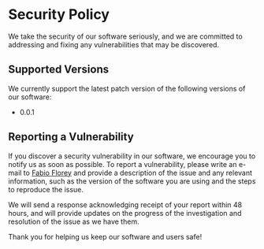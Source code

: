 <!--
=============================================================================
Project
=============================================================================
SECURITY
-----------------------------------------------------------------------------
Security policies and procedures for the project.

:Authors: Fabio Craig Wimmer Florey <fabioflorey@icloud.com>
:Version: 0.0.1
:License: MIT-0
-->


# Security Policy

We take the security of our software seriously, and we are committed to addressing and fixing any vulnerabilities that may be discovered.

## Supported Versions

We currently support the latest patch version of the following versions of our software:

- 0.0.1

## Reporting a Vulnerability

If you discover a security vulnerability in our software, we encourage you to notify us as soon as possible. To report a vulnerability, please write an e-mail to [Fabio Florey][EMAIL] and provide a description of the issue and any relevant information, such as the version of the software you are using and the steps to reproduce the issue.

We will send a response acknowledging receipt of your report within 48 hours, and will provide updates on the progress of the investigation and resolution of the issue as we have them.

Thank you for helping us keep our software and users safe!


<!------------------------------------  Hyperlinks ----------------------------------------->
[DOCUMENTS]: ../docs/
[FAQ]: ../docs/FAQ.md
[ISSUE TRACKER]: ../../../issues
[EMAIL]: mailto:fabioflorey@icloud.com?subject=New%20Security%20Issue%20(Project)&body=Hey%20Fabio%20👋%0D%0AI%20found%20an%20issue%20:%20